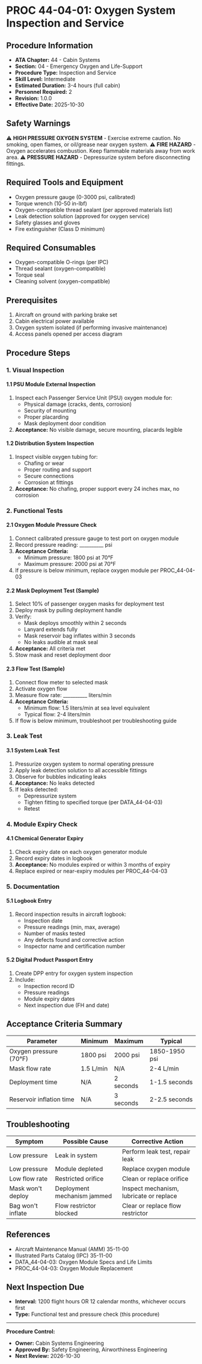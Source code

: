 # PROC 44-04-01: Oxygen System Inspection and Service

## Procedure Information
- **ATA Chapter:** 44 - Cabin Systems
- **Section:** 04 - Emergency Oxygen and Life-Support
- **Procedure Type:** Inspection and Service
- **Skill Level:** Intermediate
- **Estimated Duration:** 3-4 hours (full cabin)
- **Personnel Required:** 2
- **Revision:** 1.0.0
- **Effective Date:** 2025-10-30

## Safety Warnings
⚠️ **HIGH PRESSURE OXYGEN SYSTEM** - Exercise extreme caution. No smoking, open flames, or oil/grease near oxygen system.
⚠️ **FIRE HAZARD** - Oxygen accelerates combustion. Keep flammable materials away from work area.
⚠️ **PRESSURE HAZARD** - Depressurize system before disconnecting fittings.

## Required Tools and Equipment
- Oxygen pressure gauge (0-3000 psi, calibrated)
- Torque wrench (10-50 in-lbf)
- Oxygen-compatible thread sealant (per approved materials list)
- Leak detection solution (approved for oxygen service)
- Safety glasses and gloves
- Fire extinguisher (Class D minimum)

## Required Consumables
- Oxygen-compatible O-rings (per IPC)
- Thread sealant (oxygen-compatible)
- Torque seal
- Cleaning solvent (oxygen-compatible)

## Prerequisites
1. Aircraft on ground with parking brake set
2. Cabin electrical power available
3. Oxygen system isolated (if performing invasive maintenance)
4. Access panels opened per access diagram

## Procedure Steps

### 1. Visual Inspection

#### 1.1 PSU Module External Inspection
1. Inspect each Passenger Service Unit (PSU) oxygen module for:
   - Physical damage (cracks, dents, corrosion)
   - Security of mounting
   - Proper placarding
   - Mask deployment door condition
2. **Acceptance:** No visible damage, secure mounting, placards legible

#### 1.2 Distribution System Inspection
1. Inspect visible oxygen tubing for:
   - Chafing or wear
   - Proper routing and support
   - Secure connections
   - Corrosion at fittings
2. **Acceptance:** No chafing, proper support every 24 inches max, no corrosion

### 2. Functional Tests

#### 2.1 Oxygen Module Pressure Check
1. Connect calibrated pressure gauge to test port on oxygen module
2. Record pressure reading: __________ psi
3. **Acceptance Criteria:**
   - Minimum pressure: 1800 psi at 70°F
   - Maximum pressure: 2000 psi at 70°F
4. If pressure is below minimum, replace oxygen module per PROC_44-04-03

#### 2.2 Mask Deployment Test (Sample)
1. Select 10% of passenger oxygen masks for deployment test
2. Deploy mask by pulling deployment handle
3. Verify:
   - Mask deploys smoothly within 2 seconds
   - Lanyard extends fully
   - Mask reservoir bag inflates within 3 seconds
   - No leaks audible at mask seal
4. **Acceptance:** All criteria met
5. Stow mask and reset deployment door

#### 2.3 Flow Test (Sample)
1. Connect flow meter to selected mask
2. Activate oxygen flow
3. Measure flow rate: __________ liters/min
4. **Acceptance Criteria:**
   - Minimum flow: 1.5 liters/min at sea level equivalent
   - Typical flow: 2-4 liters/min
5. If flow is below minimum, troubleshoot per troubleshooting guide

### 3. Leak Test

#### 3.1 System Leak Test
1. Pressurize oxygen system to normal operating pressure
2. Apply leak detection solution to all accessible fittings
3. Observe for bubbles indicating leaks
4. **Acceptance:** No leaks detected
5. If leaks detected:
   - Depressurize system
   - Tighten fitting to specified torque (per DATA_44-04-03)
   - Retest

### 4. Module Expiry Check

#### 4.1 Chemical Generator Expiry
1. Check expiry date on each oxygen generator module
2. Record expiry dates in logbook
3. **Acceptance:** No modules expired or within 3 months of expiry
4. Replace expired or near-expiry modules per PROC_44-04-03

### 5. Documentation

#### 5.1 Logbook Entry
1. Record inspection results in aircraft logbook:
   - Inspection date
   - Pressure readings (min, max, average)
   - Number of masks tested
   - Any defects found and corrective action
   - Inspector name and certification number

#### 5.2 Digital Product Passport Entry
1. Create DPP entry for oxygen system inspection
2. Include:
   - Inspection record ID
   - Pressure readings
   - Module expiry dates
   - Next inspection due (FH and date)

## Acceptance Criteria Summary
| Parameter | Minimum | Maximum | Typical |
|-----------|---------|---------|---------|
| Oxygen pressure (70°F) | 1800 psi | 2000 psi | 1850-1950 psi |
| Mask flow rate | 1.5 L/min | N/A | 2-4 L/min |
| Deployment time | N/A | 2 seconds | 1-1.5 seconds |
| Reservoir inflation time | N/A | 3 seconds | 2-2.5 seconds |

## Troubleshooting
| Symptom | Possible Cause | Corrective Action |
|---------|----------------|-------------------|
| Low pressure | Leak in system | Perform leak test, repair leak |
| Low pressure | Module depleted | Replace oxygen module |
| Low flow rate | Restricted orifice | Clean or replace orifice |
| Mask won't deploy | Deployment mechanism jammed | Inspect mechanism, lubricate or replace |
| Bag won't inflate | Flow restrictor blocked | Clear or replace flow restrictor |

## References
- Aircraft Maintenance Manual (AMM) 35-11-00
- Illustrated Parts Catalog (IPC) 35-11-00
- DATA_44-04-03: Oxygen Module Specs and Life Limits
- PROC_44-04-03: Oxygen Module Replacement

## Next Inspection Due
- **Interval:** 1200 flight hours OR 12 calendar months, whichever occurs first
- **Type:** Functional test and pressure check (this procedure)

---
**Procedure Control:**
- **Owner:** Cabin Systems Engineering
- **Approved By:** Safety Engineering, Airworthiness Engineering
- **Next Review:** 2026-10-30
